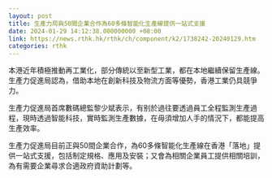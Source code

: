 ```yaml
---
layout: post
title: 生產力局與50間企業合作為60多條智能化生產線提供一站式支援
date: 2024-01-29 14:12:38.000000000 +08:00
link: https://news.rthk.hk/rthk/ch/component/k2/1738242-20240129.htm
categories: rthk
---
```


本港近年積極推動再工業化，部分傳統以至新型工業，都在本地繼續保留生產線。生產力促進局認為，借助本地在創新科技及物流方面等優勢，香港工業仍具競爭力。

生產力促進局首席數碼總監黎少斌表示，有别於過往要透過員工全程監測生產過程，現時透過智能科技，實時監測生產數據，在毋須增加人手的情況下，都能提高生產效率。

生產力促進局目前正與50間企業合作，為60多條智能化生產線在香港「落地」提供一站式支援，包括制定規格、應用及安裝；又會為相關企業員工提供相關培訓，為有需要企業尋求合適政府資助計劃等。
